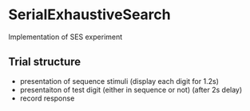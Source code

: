 # SerialExhaustiveSearch
Implementation of SES experiment


Trial structure
---
- presentation of sequence stimuli (display each digit for 1.2s)
- presentaiton of test digit (either in sequence or not) (after 2s delay)
- record response
